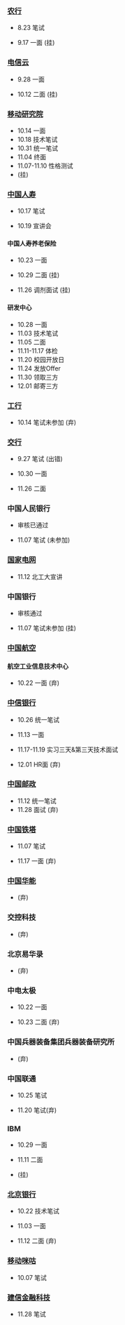 ### [农行](https://career.abchina.com/build/index.html#/)

+ 8.23 笔试

- 9.17 一面 (挂)

### [电信云](http://campus.51job.com/chinatelecom2021/main.html#/campus/autumn)

- 9.28 一面

- 10.12 二面  (挂)

### [移动研究院](https://job.10086.cn/)

- 10.14 一面
- 10.18 技术笔试
- 10.31 统一笔试
- 11.04 终面
- 11.07-11.10 性格测试
- (挂)

### [中国人寿](https://www.hotjob.cn/wt/chinalife/web/index/CompchinalifePageindex)

- 10.17 笔试

- 10.19 宣讲会

#### 中国人寿养老保险

- 10.23 一面

- 10.29 二面  (挂)

- 11.26 调剂面试 (挂)

#### 研发中心

- 10.28 一面
- 11.03 技术笔试
- 11.05 二面
- 11.11-11.17 体检
- 11.20 校园开放日
- 11.24 发放Offer
- 11.30 领取三方
- 12.01 邮寄三方

### [工行](https://job.icbc.com.cn/pc/index.html#/main/school/home/post)

- 10.14 笔试未参加  (弃)

### [交行](https://job.bankcomm.com/getResumeOtherInfo.do?)

- 9.27 笔试 (出错)

- 10.30 一面

- 11.26 二面

### 中国人民银行

- 审核已通过

- 11.07 笔试 (未参加)

### [国家电网](https://zhaopin.sgcc.com.cn/home.html)

- 11.12 北工大宣讲

### 中国银行

- 审核通过

- 11.07 笔试未参加  (挂)

### [中国航空](http://www.spacetalent.com.cn/index.aspx)

#### 航空工业信息技术中心

- 10.22 一面  (弃)

### [中信银行](https://www.hotjob.cn/wt/chinaciticbank/web/index/campus)

- 10.26 统一笔试

- 11.13 一面

- 11.17-11.19 实习三天&第三天技术面试

- 12.01 HR面 (弃)

### [中国邮政](http://chinapost2021.zhaopin.com/company.html)

- 11.12 统一笔试
- 11.28 面试 (弃)

### [中国铁塔](http://zhaopin.chinatowercom.cn/)

- 11.07 笔试

- 11.17 一面 (弃)

### [中国华能](http://zhaopin.chng.com.cn/RecruitInfo)

- (弃)

### 交控科技

- (弃)

### 北京易华录

- (弃)

### 中电太极

- 10.22 一面

- 10.23 二面 (弃)

### 中国兵器装备集团兵器装备研究所

- (弃)

### 中国联通

- 10.25 笔试

- 11.20 笔试(弃)

### IBM

- 10.29 一面

- 11.11 二面

- (挂)

### [北京银行](http://bankofbeijing.zhiye.com/campus)

- 10.22 技术笔试

- 11.03 一面

- 11.12 二面 (弃)

### [移动咪咕](https://www.migu.cn/about/join/graduate/job/0/1/0.html)

- 10.07 笔试

### [建信金融科技](https://www.ccbft.com/job.html?prod=2&pagePosition=21)

- 11.28 笔试